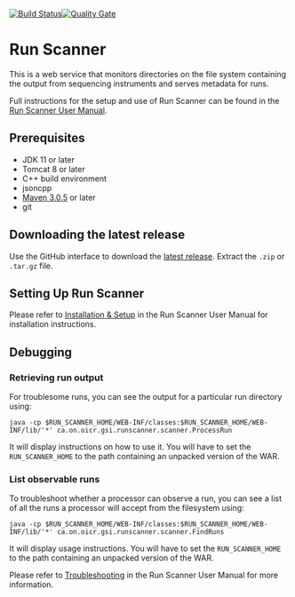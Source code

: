 [![Build Status](https://travis-ci.org/miso-lims/runscanner.svg)](https://travis-ci.org/miso-lims/runscanner)[![Quality Gate](https://sonarcloud.io/api/project_badges/measure?project=ca.on.oicr.gsi.runscanner%3Arunscanner&metric=alert_status)](https://sonarcloud.io/dashboard?id=ca.on.oicr.gsi.runscanner:runscanner)

# Run Scanner
This is a web service that monitors directories on the file system containing
the output from sequencing instruments and serves metadata for runs.

Full instructions for the setup and use of Run Scanner can be found in the [Run Scanner User Manual](https://miso-lims.readthedocs.io/projects/runscanner/en/latest).

## Prerequisites

* JDK 11 or later
* Tomcat 8 or later
* C++ build environment
* jsoncpp
* [Maven 3.0.5](http://maven.apache.org/download.html) or later
* git

<a id="latest-release" />

## Downloading the latest release
Use the GitHub interface to download the [latest release](https://github.com/miso-lims/runscanner/releases/latest).
Extract the `.zip` or `.tar.gz` file.

<a id="setup" />

## Setting Up Run Scanner

Please refer to [Installation & Setup](https://miso-lims.readthedocs.io/projects/runscanner/en/latest/installation/) in the Run Scanner User Manual for installation instructions.

## Debugging

### Retrieving run output
For troublesome runs, you can see the output for a particular run directory using:

    java -cp $RUN_SCANNER_HOME/WEB-INF/classes:$RUN_SCANNER_HOME/WEB-INF/lib/'*' ca.on.oicr.gsi.runscanner.scanner.ProcessRun

It will display instructions on how to use it. You will have to set the `RUN_SCANNER_HOME` to the path containing an unpacked version of the WAR.

### List observable runs
To troubleshoot whether a processor can observe a run, you can see a list of all the runs a processor will accept from the filesystem using:

    java -cp $RUN_SCANNER_HOME/WEB-INF/classes:$RUN_SCANNER_HOME/WEB-INF/lib/'*' ca.on.oicr.gsi.runscanner.scanner.FindRuns
    
It will display usage instructions. You will have to set the `RUN_SCANNER_HOME` to the path containing an unpacked version of the WAR.

Please refer to [Troubleshooting](https://miso-lims.readthedocs.io/projects/runscanner/en/latest/troubleshooting/) in the Run Scanner User Manual for more information.
